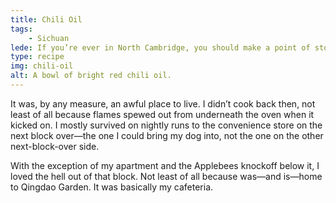 ```yaml
---
title: Chili Oil
tags: 
    - Sichuan
lede: If you’re ever in North Cambridge, you should make a point of stopping by my old apartment.
type: recipe
img: chili-oil
alt: A bowl of bright red chili oil.
---
```


It was, by any measure, an awful place to live. I didn’t cook back then, not least of all because flames spewed out from underneath the oven when it kicked on. I mostly survived on nightly runs to the convenience store on the next block over—the one I could bring my dog into, not the one on the other next-block-over side.

With the exception of my apartment and the Applebees knockoff below it, I loved the hell out of that block. Not least of all because was—and is—home to Qingdao Garden. It was basically my cafeteria.
